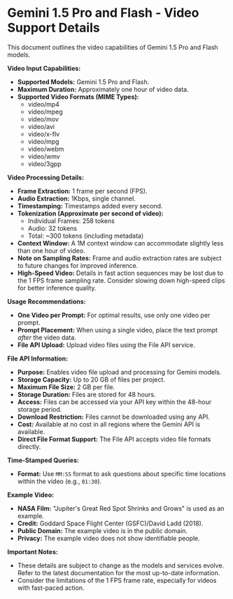 # Gemini 1.5 Pro and Flash - Video Support Details

This document outlines the video capabilities of Gemini 1.5 Pro and Flash models.

**Video Input Capabilities:**

* **Supported Models:** Gemini 1.5 Pro and Flash.
* **Maximum Duration:** Approximately one hour of video data.
* **Supported Video Formats (MIME Types):**
    * video/mp4
    * video/mpeg
    * video/mov
    * video/avi
    * video/x-flv
    * video/mpg
    * video/webm
    * video/wmv
    * video/3gpp

**Video Processing Details:**

* **Frame Extraction:** 1 frame per second (FPS).
* **Audio Extraction:** 1Kbps, single channel.
* **Timestamping:** Timestamps added every second.
* **Tokenization (Approximate per second of video):**
    * Individual Frames: 258 tokens
    * Audio: 32 tokens
    * Total: ~300 tokens (including metadata)
* **Context Window:** A 1M context window can accommodate slightly less than one hour of video.
* **Note on Sampling Rates:** Frame and audio extraction rates are subject to future changes for improved inference.
* **High-Speed Video:** Details in fast action sequences may be lost due to the 1 FPS frame sampling rate. Consider slowing down high-speed clips for better inference quality.

**Usage Recommendations:**

* **One Video per Prompt:** For optimal results, use only one video per prompt.
* **Prompt Placement:** When using a single video, place the text prompt *after* the video data.
* **File API Upload:** Upload video files using the File API service.

**File API Information:**

* **Purpose:**  Enables video file upload and processing for Gemini models.
* **Storage Capacity:** Up to 20 GB of files per project.
* **Maximum File Size:** 2 GB per file.
* **Storage Duration:** Files are stored for 48 hours.
* **Access:** Files can be accessed via your API key within the 48-hour storage period.
* **Download Restriction:** Files cannot be downloaded using any API.
* **Cost:** Available at no cost in all regions where the Gemini API is available.
* **Direct File Format Support:** The File API accepts video file formats directly.

**Time-Stamped Queries:**

* **Format:** Use `MM:SS` format to ask questions about specific time locations within the video (e.g., `01:30`).

**Example Video:**

* **NASA Film:** "Jupiter's Great Red Spot Shrinks and Grows" is used as an example.
* **Credit:** Goddard Space Flight Center (GSFC)/David Ladd (2018).
* **Public Domain:** The example video is in the public domain.
* **Privacy:** The example video does not show identifiable people.

**Important Notes:**

* These details are subject to change as the models and services evolve. Refer to the latest documentation for the most up-to-date information.
* Consider the limitations of the 1 FPS frame rate, especially for videos with fast-paced action.